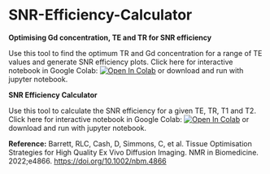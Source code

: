 # SNR-Efficiency-Calculator

**Optimising Gd concentration, TE and TR for SNR efficiency**

Use this tool to find the optimum TR and Gd concentration for a range of TE values and generate SNR efficiency plots. Click here for interactive notebook in Google Colab: [![Open In Colab](https://colab.research.google.com/assets/colab-badge.svg)](https://colab.research.google.com/github/rachellcb/SNR-Efficiency-Calculator/blob/master/Optimising%20Gd%20concentration%2C%20TE%20and%20TR%20for%20SNR%20efficiency.ipynb?a=2) or download and run with jupyter notebook.

**SNR Efficiency Calculator**

Use this tool to calculate the SNR efficiency for a given TE, TR, T1 and T2. Click here for interactive notebook in Google Colab: [![Open In Colab](https://colab.research.google.com/assets/colab-badge.svg)](https://colab.research.google.com/github/rachellcb/SNR-Efficiency-Calculator/blob/master/SNR%20Efficiency%20Calculator.ipynb?a=0) or download and run with jupyter notebook.

**Reference:** Barrett, RLC, Cash, D, Simmons, C, et al. Tissue Optimisation Strategies for High Quality Ex Vivo Diffusion Imaging. NMR in Biomedicine. 2022;e4866. https://doi.org/10.1002/nbm.4866
